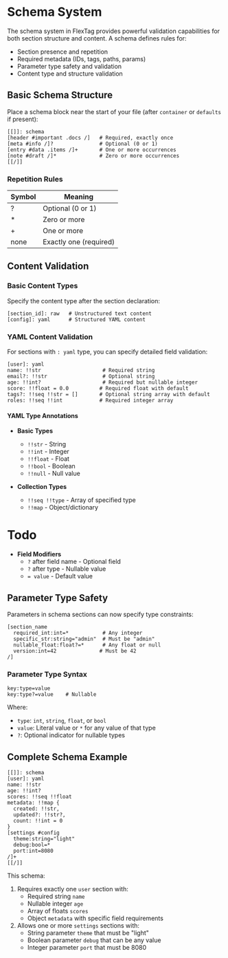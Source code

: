 # Schema System

The schema system in FlexTag provides powerful validation capabilities for both section structure and content. A schema defines rules for:
- Section presence and repetition
- Required metadata (IDs, tags, paths, params)
- Parameter type safety and validation
- Content type and structure validation

## Basic Schema Structure

Place a schema block near the start of your file (after `container` or `defaults` if present):

```flextag
[[]]: schema
[header #important .docs /]   # Required, exactly once
[meta #info /]?               # Optional (0 or 1)
[entry #data .items /]+       # One or more occurrences
[note #draft /]*              # Zero or more occurrences
[[/]]
```

### Repetition Rules

| Symbol | Meaning                     |
|--------|----------------------------|
| ?      | Optional (0 or 1)         |
| *      | Zero or more              |
| +      | One or more               |
| none   | Exactly one (required)    |

## Content Validation

### Basic Content Types

Specify the content type after the section declaration:

```flextag
[section_id]: raw   # Unstructured text content
[config]: yaml      # Structured YAML content
```

### YAML Content Validation

For sections with `: yaml` type, you can specify detailed field validation:

```flextag
[user]: yaml
name: !!str                    # Required string
email?: !!str                  # Optional string
age: !!int?                    # Required but nullable integer
score: !!float = 0.0          # Required float with default
tags?: !!seq !!str = []       # Optional string array with default
roles: !!seq !!int            # Required integer array
```

#### YAML Type Annotations

- **Basic Types**
    - `!!str` - String
    - `!!int` - Integer
    - `!!float` - Float
    - `!!bool` - Boolean
    - `!!null` - Null value

- **Collection Types**
    - `!!seq !!type` - Array of specified type
    - `!!map` - Object/dictionary

# Todo 

- **Field Modifiers**
    - `?` after field name - Optional field
    - `?` after type - Nullable value
    - `= value` - Default value

## Parameter Type Safety

Parameters in schema sections can now specify type constraints:

```flextag
[section_name
  required_int:int=*           # Any integer
  specific_str:string="admin"  # Must be "admin"
  nullable_float:float?=*      # Any float or null
  version:int=42              # Must be 42
/]
```

### Parameter Type Syntax

```
key:type=value
key:type?=value    # Nullable
```

Where:
- `type`: `int`, `string`, `float`, or `bool`
- `value`: Literal value or `*` for any value of that type
- `?`: Optional indicator for nullable types

## Complete Schema Example

```flextag
[[]]: schema
[user]: yaml
name: !!str                 
age: !!int?                 
scores: !!seq !!float      
metadata: !!map {
  created: !!str,
  updated?: !!str?,
  count: !!int = 0
}
[settings #config
  theme:string="light"     
  debug:bool=*            
  port:int=8080          
/]+
[[/]]
```

This schema:
1. Requires exactly one `user` section with:
    - Required string `name`
    - Nullable integer `age`
    - Array of floats `scores`
    - Object `metadata` with specific field requirements
2. Allows one or more `settings` sections with:
    - String parameter `theme` that must be "light"
    - Boolean parameter `debug` that can be any value
    - Integer parameter `port` that must be 8080